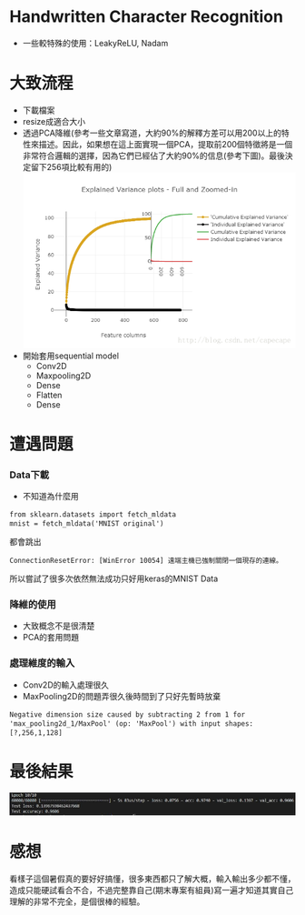 [perf]:https://github.com/buaXD/ML2018_410421230/blob/master/Assignment2/Pic/giveup.jpg
[intro]:https://github.com/buaXD/ML2018_410421230/blob/master/Assignment2/Pic/intro.png

# Handwritten Character Recognition

* 一些較特殊的使用：LeakyReLU, Nadam

# 大致流程
* 下載檔案
* resize成適合大小
* 透過PCA降維(參考一些文章寫道，大約90%的解釋方差可以用200以上的特性來描述。因此，如果想在這上面實現一個PCA，提取前200個特徵將是一個非常符合邏輯的選擇，因為它們已經佔了大約90%的信息(參考下圖)。最後決定留下256項比較有用的)
![intro]
* 開始套用sequential model
  * Conv2D
  * Maxpooling2D
  * Dense
  * Flatten
  * Dense


# 遭遇問題
### Data下載
* 不知道為什麼用
```
from sklearn.datasets import fetch_mldata
mnist = fetch_mldata('MNIST original')
```
都會跳出
```
ConnectionResetError: [WinError 10054] 遠端主機已強制關閉一個現存的連線。
```
所以嘗試了很多次依然無法成功只好用keras的MNIST Data
### 降維的使用
* 大致概念不是很清楚
* PCA的套用問題
### 處理維度的輸入
* Conv2D的輸入處理很久
* MaxPooling2D的問題弄很久後時間到了只好先暫時放棄
```
Negative dimension size caused by subtracting 2 from 1 for 'max_pooling2d_1/MaxPool' (op: 'MaxPool') with input shapes: [?,256,1,128]
```
# 最後結果
![perf]

# 感想
看樣子這個暑假真的要好好搞懂，很多東西都只了解大概，輸入輸出多少都不懂，造成只能硬試看合不合，不過完整靠自己(期末專案有組員)寫一遍才知道其實自己理解的非常不完全，是個很棒的經驗。
